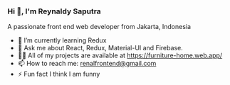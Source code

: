 ### Hi 👋, I'm Reynaldy Saputra

A passionate front end web developer from Jakarta, Indonesia

- 🌱 I’m currently learning Redux
- 💬 Ask me about React, Redux, Material-UI and Firebase.
- 👨‍💻 All of my projects are available at https://furniture-home.web.app/
- 📫 How to reach me: renalfrontend@gmail.com
- ⚡ Fun fact I think I am funny
